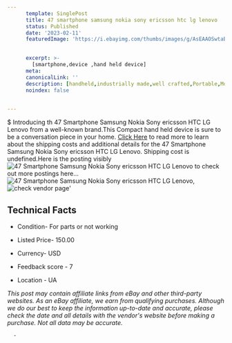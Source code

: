 ```yaml
---
      template: SinglePost
      title: 47 smartphone samsung nokia sony ericsson htc lg lenovo
      status: Published
      date: '2023-02-11'
      featuredImage: 'https://i.ebayimg.com/thumbs/images/g/AsEAAOSwtaBjJHjH/s-l225.jpg'
       

      excerpt: >-
        [smartphone,device ,hand held device]
      meta:
      canonicalLink: ''
      description: [handheld,industrially made,well crafted,Portable,Mobile,Compact,Convenient,Lightweight,Maneuverable,Man-portable,Miniature,Carriable,Hand-held,Light,Holdable,Transportable,Mobile device,Pocket-sized,On-the-go,Wireless,Cordless,Compact size,Convenient size, smartphone,device ,hand held device]
      noindex: false
      

---
```

$
      Introducing th 47 Smartphone Samsung Nokia Sony ericsson HTC LG Lenovo from a well-known brand.This Compact hand held device is sure to be a conversation piece in your home. [Click Here](https://www.ebay.com/itm/304630939265?hash=item46ed6b3e81%3Ag%3AAsEAAOSwtaBjJHjH&mkevt=1&mkcid=1&mkrid=711-53200-19255-0&campid=%253CePNCampaignId%253E&customid=%253CreferenceId%253E&toolid=10049) to read more to learn about the shipping costs and additional details for the 47 Smartphone Samsung Nokia Sony ericsson HTC LG Lenovo. Shipping cost is undefined.Here is the posting visibly ![47 Smartphone Samsung Nokia Sony ericsson HTC LG Lenovo](https://i.ebayimg.com/thumbs/images/g/AsEAAOSwtaBjJHjH/s-l225.jpg) to check out more postings here... ![47 Smartphone Samsung Nokia Sony ericsson HTC LG Lenovo](https://i.ebayimg.com/images/g/AsEAAOSwtaBjJHjH/s-l1600.jpg), ![check vendor page](https://origin-galleryplus.ebayimg.com/ws/web/304630939265_2_0_1/225x225.jpg)'

      

 ## Technical Facts 



     
      

 - Condition- For parts or not working 


      

 - Listed Price- 150.00 


      

 - Currency- USD 


      

 - Feedback score - 7 


      

 - Location - UA 


      
      

 *_This post may contain affiliate links from eBay and other third-party websites. As an eBay affiliate, we earn from qualifying purchases. Although we do our best to keep the information up-to-date and accurate, please check the date and all details with the vendor's website before making a purchase. Not all data may be accurate._*




      -
